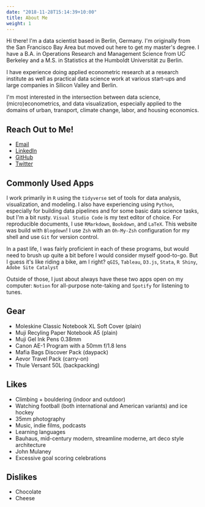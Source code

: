 ```yaml
---
date: "2018-11-28T15:14:39+10:00"
title: About Me
weight: 1
---
```


Hi there! I'm a data scientist based in Berlin, Germany. I'm originally from the San Francisco Bay Area but moved out here to get my master's degree. I have a B.A. in Operations Research and Management Science from UC Berkeley and a M.S. in Statistics at the Humboldt Universität zu Berlin.

I have experience doing applied econometric research at a research institute as well as practical data science work at various start-ups and large companies in Silicon Valley and Berlin.

I'm most interested in the intersection between data science, (micro)econometrics, and data visualization, especially applied to the domains of urban, transport, climate change, labor, and housing economics.

## Reach Out to Me!

- [Email](mailto:phi.nguyen@@outlook.com)
- [LinkedIn](https://www.linkedin.com/in/phinguyen44)
- [GitHub](https://www.github.com/phister)
- [Twitter](https://www.twitter.com/phister44)

## Commonly Used Apps

I work primarily in `R` using the `tidyverse` set of tools for data analysis, visualization, and modeling. I also have experiencing using `Python`, especially for building data pipelines and for some basic data science tasks, but I'm a bit rusty. `Visual Studio Code` is my text editor of choice. For reproducible documents, I use `RMarkdown`, `Bookdown`, and `LaTeX`. This website was build with `Blogdown`! I use `Zsh` with an `Oh-My-Zsh` configuration for my shell and use `Git` for version control.

In a past life, I was fairly proficient in each of these programs, but would need to brush up quite a bit before I would consider myself good-to-go. But I guess it's like riding a bike, am I right? `qGIS`, `Tableau`, `D3.js`, `Stata`, `R Shiny`, `Adobe Site Catalyst`

Outside of those, I just about always have these two apps open on my computer: `Notion` for all-purpose note-taking and `Spotify` for listening to tunes.

## Gear

- Moleskine Classic Notebook XL Soft Cover (plain)
- Muji Recyling Paper Notebook A5 (plain)
- Muji Gel Ink Pens 0.38mm
- Canon AE-1 Program with a 50mm f/1.8 lens
- Mafia Bags Discover Pack (daypack)
- Aevor Travel Pack (carry-on)
- Thule Versant 50L (backpacking)

## Likes

- Climbing + bouldering (indoor and outdoor)
- Watching football (both international and American variants) and ice hockey
- 35mm photography
- Music, indie films, podcasts
- Learning languages
- Bauhaus, mid-century modern, streamline moderne, art deco style architecture
- John Mulaney
- Excessive goal scoring celebrations

## Dislikes

- Chocolate
- Cheese